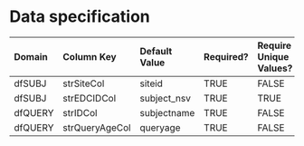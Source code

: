 # Data specification

|**Domain** |**Column Key** |**Default Value** |**Required?** |**Require Unique Values?** |
|:----------|:--------------|:-----------------|:-------------|:--------------------------|
|dfSUBJ     |strSiteCol     |siteid            |TRUE          |FALSE                      |
|dfSUBJ     |strEDCIDCol    |subject_nsv       |TRUE          |TRUE                       |
|dfQUERY    |strIDCol       |subjectname       |TRUE          |FALSE                      |
|dfQUERY    |strQueryAgeCol |queryage          |TRUE          |FALSE                      |
